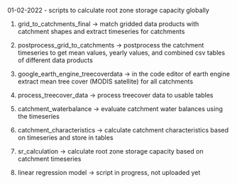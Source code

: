 01-02-2022 - scripts to calculate root zone storage capacity globally

1) grid_to_catchments_final -> match gridded data products with catchment shapes and extract timeseries for catchments
2) postprocess_grid_to_catchments -> postprocess the catchment timeseries to get mean values, yearly values, and combined csv tables of different data products
3) google_earth_engine_treecoverdata -> in the code editor of earth engine extract mean tree cover (MODIS satellite) for all catchments
4) process_treecover_data -> process treecover data to usable tables
5) catchment_waterbalance -> evaluate catchment water balances using the timeseries
6) catchment_characteristics -> calculate catchment characteristics based on timeseries and store in tables
7) sr_calculation -> calculate root zone storage capacity based on catchment timeseries

8) linear regression model -> script in progress, not uploaded yet
